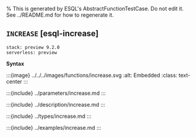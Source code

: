 % This is generated by ESQL's AbstractFunctionTestCase. Do not edit it. See ../README.md for how to regenerate it.

## `INCREASE` [esql-increase]
```{applies_to}
stack: preview 9.2.0
serverless: preview
```

**Syntax**

:::{image} ../../../images/functions/increase.svg
:alt: Embedded
:class: text-center
:::


:::{include} ../parameters/increase.md
:::

:::{include} ../description/increase.md
:::

:::{include} ../types/increase.md
:::

:::{include} ../examples/increase.md
:::
